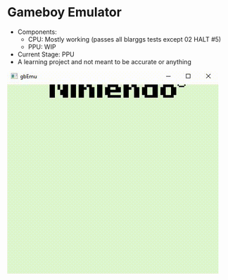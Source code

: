 # Gameboy Emulator
 - Components: 
    - CPU: Mostly working (passes all blarggs tests except 02 HALT #5)
    - PPU: WIP
 - Current Stage: PPU
 - A learning project and not meant to be accurate or anything

![](gifs/bios.gif)

